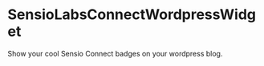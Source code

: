 SensioLabsConnectWordpressWidget
================================

Show your cool Sensio Connect badges on your wordpress blog.